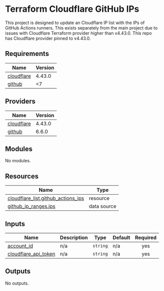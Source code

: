 # Terraform Cloudflare GitHub IPs

This project is designed to update an Cloudflare IP list with the IPs of GitHub Actions runners.
This exists separately from the main project due to issues with Cloudflare Terraform provider higher than v4.43.0. This repo has Cloudflare provider pinned to v4.43.0.

<!-- BEGIN_TF_DOCS -->
## Requirements

| Name | Version |
|------|---------|
| <a name="requirement_cloudflare"></a> [cloudflare](#requirement\_cloudflare) | 4.43.0 |
| <a name="requirement_github"></a> [github](#requirement\_github) | <7 |

## Providers

| Name | Version |
|------|---------|
| <a name="provider_cloudflare"></a> [cloudflare](#provider\_cloudflare) | 4.43.0 |
| <a name="provider_github"></a> [github](#provider\_github) | 6.6.0 |

## Modules

No modules.

## Resources

| Name | Type |
|------|------|
| [cloudflare_list.github_actions_ips](https://registry.terraform.io/providers/cloudflare/cloudflare/4.43.0/docs/resources/list) | resource |
| [github_ip_ranges.ips](https://registry.terraform.io/providers/integrations/github/latest/docs/data-sources/ip_ranges) | data source |

## Inputs

| Name | Description | Type | Default | Required |
|------|-------------|------|---------|:--------:|
| <a name="input_account_id"></a> [account\_id](#input\_account\_id) | n/a | `string` | n/a | yes |
| <a name="input_cloudflare_api_token"></a> [cloudflare\_api\_token](#input\_cloudflare\_api\_token) | n/a | `string` | n/a | yes |

## Outputs

No outputs.
<!-- END_TF_DOCS -->

